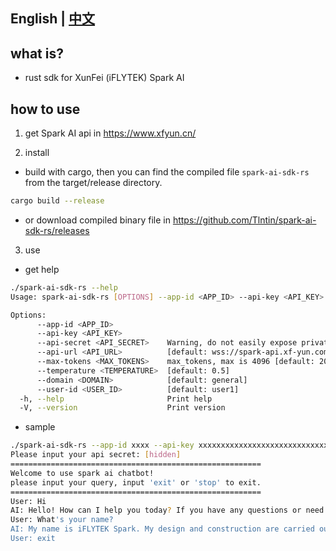 ## English | [中文](https://github.com/Tlntin/spark-ai-sdk-rs/blob/main/README_zh.md)

## what is?
- rust sdk for XunFei (iFLYTEK) Spark AI

## how to use
1. get Spark AI api in https://www.xfyun.cn/

2. install
- build with cargo, then you can find the compiled file `spark-ai-sdk-rs` from the target/release directory.
```bash
cargo build --release
```
- or download compiled binary file in https://github.com/Tlntin/spark-ai-sdk-rs/releases

3. use
- get help
```bash
./spark-ai-sdk-rs --help
Usage: spark-ai-sdk-rs [OPTIONS] --app-id <APP_ID> --api-key <API_KEY>

Options:
      --app-id <APP_ID>            
      --api-key <API_KEY>          
      --api-secret <API_SECRET>    Warning, do not easily expose private data to the terminal [default: ]
      --api-url <API_URL>          [default: wss://spark-api.xf-yun.com/v1.1/chat]
      --max-tokens <MAX_TOKENS>    max_tokens, max is 4096 [default: 2048]
      --temperature <TEMPERATURE>  [default: 0.5]
      --domain <DOMAIN>            [default: general]
      --user-id <USER_ID>          [default: user1]
  -h, --help                       Print help
  -V, --version                    Print version
```
- sample
```bash
./spark-ai-sdk-rs --app-id xxxx --api-key xxxxxxxxxxxxxxxxxxxxxxxxxxxxxx
Please input your api secret: [hidden]
========================================================
Welcome to use spark ai chatbot!
please input your query, input 'exit' or 'stop' to exit.
========================================================
User: Hi
AI: Hello! How can I help you today? If you have any questions or need assistance, please feel free to ask.
User: What's your name?
AI: My name is iFLYTEK Spark. My design and construction are carried out by the team of iFLYTEK, and they are constantly updated and improved so that I can provide better services to users.
User: exit
```

